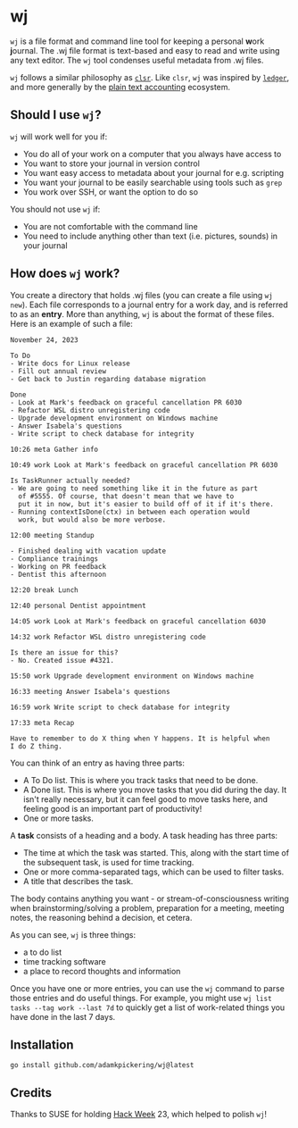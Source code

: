 # wj

`wj` is a file format and command line tool for keeping a personal **w**ork **j**ournal.
The .wj file format is text-based and easy to read and write using any text editor. The
`wj` tool condenses useful metadata from .wj files.

`wj` follows a similar philosophy as [`clsr`](https://github.com/adamkpickering/clsr).
Like `clsr`, `wj` was inspired by [`ledger`](https://github.com/ledger/ledger), and
more generally by the [plain text accounting](https://plaintextaccounting.org/) ecosystem.


## Should I use `wj`?

`wj` will work well for you if:

- You do all of your work on a computer that you always have access to
- You want to store your journal in version control
- You want easy access to metadata about your journal for e.g. scripting
- You want your journal to be easily searchable using tools such as `grep`
- You work over SSH, or want the option to do so

You should not use `wj` if:

- You are not comfortable with the command line
- You need to include anything other than text (i.e. pictures, sounds)
  in your journal


## How does `wj` work?

You create a directory that holds .wj files (you can create a file
using `wj new`). Each file corresponds to a journal entry for a work
day, and is referred to as an **entry**. More than anything, `wj` is
about the format of these files. Here is an example of such a file:

```
November 24, 2023

To Do
- Write docs for Linux release
- Fill out annual review
- Get back to Justin regarding database migration

Done
- Look at Mark's feedback on graceful cancellation PR 6030
- Refactor WSL distro unregistering code
- Upgrade development environment on Windows machine
- Answer Isabela's questions
- Write script to check database for integrity

10:26 meta Gather info

10:49 work Look at Mark's feedback on graceful cancellation PR 6030

Is TaskRunner actually needed?
- We are going to need something like it in the future as part
  of #5555. Of course, that doesn't mean that we have to
  put it in now, but it's easier to build off of it if it's there.
- Running contextIsDone(ctx) in between each operation would
  work, but would also be more verbose.

12:00 meeting Standup

- Finished dealing with vacation update
- Compliance trainings
- Working on PR feedback
- Dentist this afternoon

12:20 break Lunch

12:40 personal Dentist appointment

14:05 work Look at Mark's feedback on graceful cancellation 6030

14:32 work Refactor WSL distro unregistering code

Is there an issue for this?
- No. Created issue #4321.

15:50 work Upgrade development environment on Windows machine

16:33 meeting Answer Isabela's questions

16:59 work Write script to check database for integrity

17:33 meta Recap

Have to remember to do X thing when Y happens. It is helpful when
I do Z thing.
```

You can think of an entry as having three parts:
- A To Do list. This is where you track tasks that need to be done.
- A Done list. This is where you move tasks that you did during the
  day. It isn't really necessary, but it can feel good to move tasks
  here, and feeling good is an important part of productivity!
- One or more tasks.

A **task** consists of a heading and a body. A task heading has three parts:
- The time at which the task was started. This, along with the start
  time of the subsequent task, is used for time tracking.
- One or more comma-separated tags, which can be used to filter tasks.
- A title that describes the task.

The body contains anything you want - or stream-of-consciousness writing
when brainstorming/solving a problem, preparation for a meeting,
meeting notes, the reasoning behind a decision, et cetera.

As you can see, `wj` is three things:
- a to do list
- time tracking software
- a place to record thoughts and information

Once you have one or more entries, you can use the `wj` command to parse
those entries and do useful things. For example, you might use
`wj list tasks --tag work --last 7d` to quickly get a list of work-related
things you have done in the last 7 days.


## Installation

```
go install github.com/adamkpickering/wj@latest
```


## Credits

Thanks to SUSE for holding [Hack Week](https://hackweek.opensuse.org/) 23,
which helped to polish `wj`!
